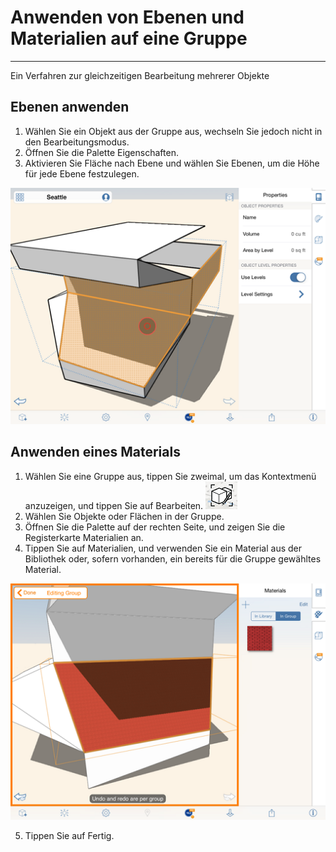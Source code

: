 

# Anwenden von Ebenen und Materialien auf eine Gruppe

---

Ein Verfahren zur gleichzeitigen Bearbeitung mehrerer Objekte

## Ebenen anwenden

1. Wählen Sie ein Objekt aus der Gruppe aus, wechseln Sie jedoch nicht in den Bearbeitungsmodus.
2. Öffnen Sie die Palette Eigenschaften.
3. Aktivieren Sie Fläche nach Ebene und wählen Sie Ebenen, um die Höhe für jede Ebene festzulegen.

![](Images/GUID-4D8C214F-76D3-4B37-8E63-EA62DE5FC2D2-low.png)

## Anwenden eines Materials

1. Wählen Sie eine Gruppe aus, tippen Sie zweimal, um das Kontextmenü anzuzeigen, und tippen Sie auf Bearbeiten. ![](Images/GUID-1200972C-E22F-4B84-A1FA-F2FE3F9A096E-low.png)
2. Wählen Sie Objekte oder Flächen in der Gruppe.
3. Öffnen Sie die Palette auf der rechten Seite, und zeigen Sie die Registerkarte Materialien an.
4. Tippen Sie auf Materialien, und verwenden Sie ein Material aus der Bibliothek oder, sofern vorhanden, ein bereits für die Gruppe gewähltes Material.

![](Images/GUID-6F006B5D-540C-46B4-9EB7-4BA1B7C9CBC3-low.png)

5. Tippen Sie auf Fertig.

